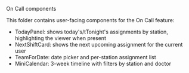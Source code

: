 On Call components

This folder contains user-facing components for the On Call feature:

- TodayPanel: shows today's/tTonight's assignments by station, highlighting the viewer when present
- NextShiftCard: shows the next upcoming assignment for the current user
- TeamForDate: date picker and per-station assignment list
- MiniCalendar: 3-week timeline with filters by station and doctor
